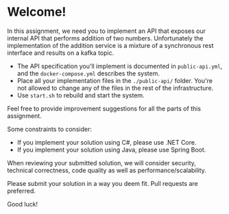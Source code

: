 
# Welcome!

In this assignment, we need you to implement an API that exposes our internal API that performs addition of two numbers. Unfortunately the implementation of the addition service is a mixture of a synchronous rest interface and results on a kafka topic.

* The API specification you'll implement is documented in `public-api.yml`, and the `docker-compose.yml` describes the system.
* Place all your implementation files in the `./public-api/` folder. You're not allowed to change any of the files in the rest of the infrastructure.
* Use `start.sh` to rebuild and start the system.

Feel free to provide improvement suggestions for all the parts of this assignment.

Some constraints to consider:
 - If you implement your solution using C#, please use .NET Core.
 - If you implement your solution using Java, please use Spring Boot.

When reviewing your submitted solution, we will consider security, technical correctness, code quality as well as performance/scalability.

Please submit your solution in a way you deem fit. Pull requests are preferred.

Good luck!
